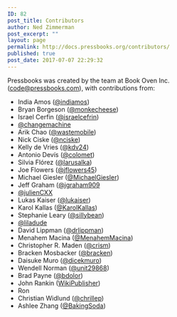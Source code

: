 ```yaml
---
ID: 82
post_title: Contributors
author: Ned Zimmerman
post_excerpt: ""
layout: page
permalink: http://docs.pressbooks.org/contributors/
published: true
post_date: 2017-07-07 22:29:32
---
```

Pressbooks was created by the team at Book Oven Inc. (<code@pressbooks.com>), with contributions from:

*   India Amos ([@indiamos][1])
*   Bryan Borgeson ([@monkecheese][2])
*   Israel Cerfin ([@israelcefrin][3])
*   [@changemachine][4]
*   Arik Chao ([@wastemobile][5])
*   Nick Ciske ([@nciske][6])
*   Kelly de Vries ([@kdv24][7])
*   Antonio Devís ([@colomet][8])
*   Silvia Flórez ([@larusalka][9])
*   Joe Flowers ([@jflowers45][10])
*   Michael Giesler ([@MichaelGiesler][11])
*   Jeff Graham ([@jgraham909][12]
*   [@julienCXX][13]
*   Lukas Kaiser ([@lukaiser][14])
*   Karol Kallas ([@KarolKallas][15])
*   Stephanie Leary ([@sillybean][16])
*   [@liladude][17]
*   David Lippman ([@drlippman][18])
*   Menahem Macina ([@MenahemMacina][19])
*   Christopher R. Maden ([@crism][20])
*   Bracken Mosbacker ([@bracken][21])
*   Daisuke Muro ([@dicekmuro][22])
*   Wendell Norman ([@unit29868][23])
*   Brad Payne ([@bdolor][24])
*   John Rankin ([WikiPublisher][25])
*   Ron
*   Christian Widlund ([@chrillep][26])
*   Ashlee Zhang ([@BakingSoda][27])

 [1]: https://github.com/indiamos
 [2]: https://github.com/monkecheese
 [3]: https://github.com/israelcefrin
 [4]: https://github.com/changemachine
 [5]: https://github.com/wastemobile
 [6]: https://github.com/nciske
 [7]: https://github.com/kdv24
 [8]: https://github.com/colomet
 [9]: https://twitter.com/larusalka
 [10]: https://github.com/jflowers45
 [11]: https://github.com/MichaelGiesler
 [12]: https://github.com/jgraham909
 [13]: https://github.com/julienCXX
 [14]: https://github.com/lukaiser
 [15]: https://github.com/KarolKallas
 [16]: https://github.com/sillybean
 [17]: https://github.com/liladude
 [18]: https://github.com/drlippman
 [19]: https://github.com/MenahemMacina
 [20]: https://github.com/crism
 [21]: https://github.com/bracken
 [22]: https://github.com/dicekmuro
 [23]: https://github.com/unit29868
 [24]: https://github.com/bdolor
 [25]: http://www.wikipublisher.org
 [26]: https://github.com/chrillep
 [27]: https://github.com/BakingSoda